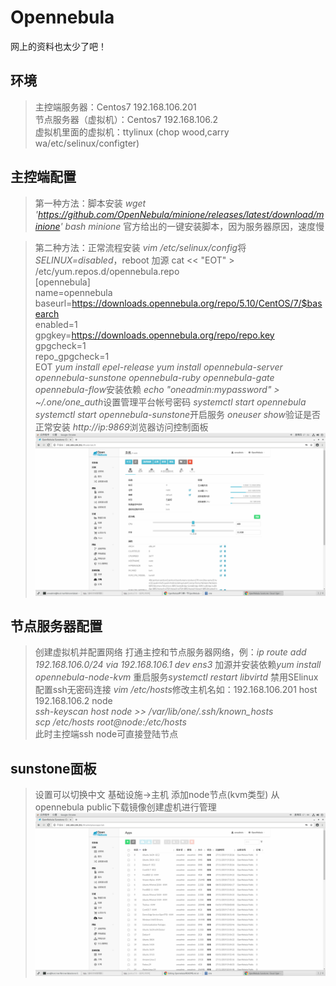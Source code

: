# Opennebula
网上的资料也太少了吧！

## 环境
> 主控端服务器：Centos7  192.168.106.201 <br>
> 节点服务器（虚拟机）：Centos7  192.168.106.2 <br>
> 虚拟机里面的虚拟机：ttylinux (chop wood,carry wa/etc/selinux/configter)

## 主控端配置
> 第一种方法：脚本安装
> *wget 'https://github.com/OpenNebula/minione/releases/latest/download/minione'*
> *bash minione*
> 官方给出的一键安装脚本，因为服务器原因，速度慢

> 第二种方法：正常流程安装
> *vim /etc/selinux/config*将*SELINUX=disabled*，reboot
> 加源
> cat << "EOT" > /etc/yum.repos.d/opennebula.repo
<br> [opennebula]
<br> name=opennebula
<br> baseurl=https://downloads.opennebula.org/repo/5.10/CentOS/7/$basearch
<br> enabled=1
<br> gpgkey=https://downloads.opennebula.org/repo/repo.key
<br> gpgcheck=1
<br> repo_gpgcheck=1
<br> EOT
> *yum install epel-release*
> *yum install opennebula-server opennebula-sunstone opennebula-ruby opennebula-gate opennebula-flow*安装依赖
> *echo "oneadmin:mypassword" > ~/.one/one_auth*设置管理平台帐号密码
> *systemctl start opennebula* *systemctl start opennebula-sunstone*开启服务
> *oneuser show*验证是否正常安装
> *http://ip:9869*浏览器访问控制面板
![avatar](https://github.com/Ricechips/Opennebula/blob/master/pictures/2020-05-21%2017-11-40%20%E7%9A%84%E5%B1%8F%E5%B9%95%E6%88%AA%E5%9B%BE.png)

## 节点服务器配置
> 创建虚拟机并配置网络
> 打通主控和节点服务器网络，例：*ip route add 192.168.106.0/24 via 192.168.106.1 dev ens3*
> 加源并安装依赖*yum install opennebula-node-kvm* 重启服务*systemctl restart libvirtd*
> 禁用SElinux
> 配置ssh无密码连接 *vim /etc/hosts*修改主机名如：192.168.106.201 host <br> 192.168.106.2 node
<br> *ssh-keyscan host node  >> /var/lib/one/.ssh/known_hosts* <br> *scp /etc/hosts root@node:/etc/hosts* <br> 此时主控端ssh node可直接登陆节点

## sunstone面板
> 设置可以切换中文
> 基础设施->主机 添加node节点(kvm类型)
> 从opennebula public下载镜像创建虚机进行管理
![avatar](https://github.com/Ricechips/Opennebula/blob/master/pictures/2020-05-21%2017-44-16%20%E7%9A%84%E5%B1%8F%E5%B9%95%E6%88%AA%E5%9B%BE.png)



